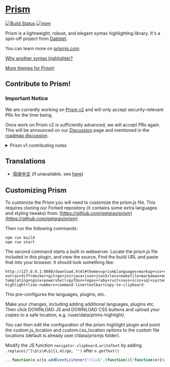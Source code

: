 # [Prism](https://prismjs.com/)

[![Build Status](https://github.com/PrismJS/prism/workflows/CI/badge.svg)](https://github.com/PrismJS/prism/actions)
[![npm](https://img.shields.io/npm/dw/prismjs.svg)](https://www.npmjs.com/package/prismjs)

Prism is a lightweight, robust, and elegant syntax highlighting library. It's a spin-off project from [Dabblet](https://dabblet.com/).

You can learn more on [prismjs.com](https://prismjs.com/).

[Why another syntax highlighter?](https://lea.verou.me/2012/07/introducing-prism-an-awesome-new-syntax-highlighter/#more-1841)

[More themes for Prism!](https://github.com/PrismJS/prism-themes)

## Contribute to Prism!

### **Important Notice**

We are currently working on [Prism v2](https://github.com/PrismJS/prism/discussions/3531) and will only accept security-relevant PRs for the time being.

Once work on Prism v2 is sufficiently advanced, we will accept PRs again. This will be announced on our [Discussion](https://github.com/PrismJS/prism/discussions) page and mentioned in the [roadmap discussion](https://github.com/PrismJS/prism/discussions/3531).

<details>
<summary>Prism v1 contributing notes</summary>

Prism depends on community contributions to expand and cover a wider array of use cases. If you like it, consider giving back by sending a pull request. Here are a few tips:

-   Read the [documentation](https://prismjs.com/extending.html). Prism was designed to be extensible.
-   Do not edit `prism.js`, it’s just the version of Prism used by the Prism website and is built automatically. Limit your changes to the unminified files in the `components/` folder. `prism.js` and all minified files are generated by our build system (see below).
-   Use `npm ci` to install Prism's dependencies. Do not use `npm install` because it will cause non-deterministic builds.
-   The build system uses [gulp](https://github.com/gulpjs/gulp) to minify the files and build `prism.js`. With all of Prism's dependencies installed, you just need to run the command `npm run build`.
-   Please follow the code conventions used in the files already. For example, I use [tabs for indentation and spaces for alignment](http://lea.verou.me/2012/01/why-tabs-are-clearly-superior/). Opening braces are on the same line, closing braces on their own line regardless of construct. There is a space before the opening brace. etc etc.
-   Please try to err towards more smaller PRs rather than a few huge PRs. If a PR includes changes that I want to merge and also changes that I don't, handling it becomes difficult.
-   My time is very limited these days, so it might take a long time to review bigger PRs (small ones are usually merged very quickly), especially those modifying the Prism Core. This doesn't mean your PR is rejected.
-   If you contribute a new language definition, you will be responsible for handling bug reports about that language definition.
-   If you [add a new language definition](https://prismjs.com/extending.html#creating-a-new-language-definition) or plugin, you need to add it to `components.json` as well and rebuild Prism by running `npm run build`, so that it becomes available to the download build page. For new languages, please also add a few [tests](https://prismjs.com/test-suite.html) and an example in the `examples/` folder.
-   Go to [prism-themes](https://github.com/PrismJS/prism-themes) if you want to add a new theme.

Thank you so much for contributing!!

### Software requirements

Prism will run on [almost any browser](https://prismjs.com/#features-full) and Node.js version but you need the following software to contribute:

-   Node.js >= 10.x
-   npm >= 6.x

</details>

## Translations

-   [简体中文](https://www.awesomes.cn/repo/PrismJS/prism) (if unavailable, see [here](https://deepmind.t-salon.cc/article/113))

## Customizing Prism

To customize the Prism you will need to customize the prism.js file. This requires cloning our Forked repository (it contains some extra languages and styling tweaks) from: [https://github.com/getgrav/prism](https://github.com/getgrav/prism)

Then run the following commands:

```
npm run build
npm run start
```

The second command starts a built-in webserver. Locate the prism.js file included in this plugin, and view the source, Find the build URL and paste that into your browser. It should look something like:

```
http://127.0.0.1:8080/download.html#themes=prism&languages=markup+css+clike+javascript+apacheconf+bash+bbcode+c+csharp+cpp+css-extras+diff+docker+git+go+ini+java+json+json5+less+makefile+markdown+markup-templating+nginx+powershell+python+regex+ruby+rust+sass+scss+sql+systemd+twig+yaml&plugins=line-highlight+line-numbers+command-line+toolbar+copy-to-clipboard
```

This pre-configures the languages, plugins, etc.

Make your changes, including adding additional languages, plugins etc. Then click DOWNLOAD JS and DOWNLOAD CSS buttons and upload your copies to a safe location, e.g. /user/data/prims-highlight/.

You can then edit the configuration of the prism-highlight plugin and point the custom.js_location and custom.css_location options to the custom file locations (default is already user://data/prismjs folder).

Modify the JS function `navigator.clipboard.writeText` by adding `.replace(/^[\$\s\#\$]{1,4}/gm, '')` after `e.getText()`

```js
...function(e,o){e.addEventListener("click",(function(){!function(e){navigator.clipboard?navigator.clipboard.writeText(e.getText().replace(/^[\$\s\#\$]{1,4}/gm, '')).then(e.success,(function(){t(e)})):t(e)}(o)}))}(c,{getText:function(){return...
```
